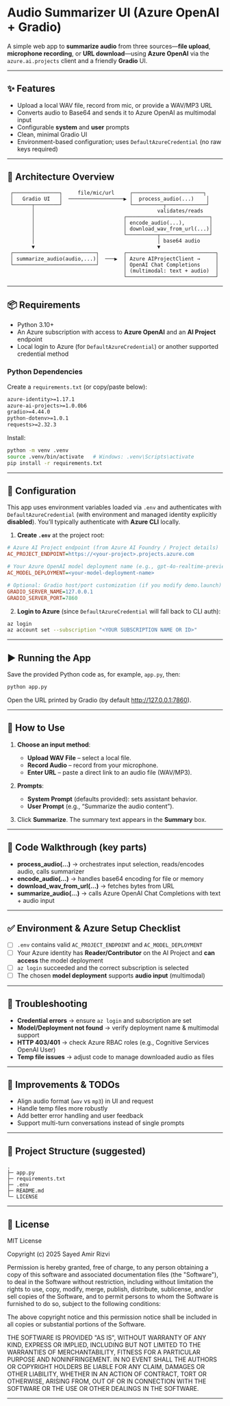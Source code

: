 # Audio Summarizer UI (Azure OpenAI + Gradio)

A simple web app to **summarize audio** from three sources—**file upload**, **microphone recording**, or **URL download**—using **Azure OpenAI** via the `azure.ai.projects` client and a friendly **Gradio** UI.

---

## ✨ Features

- Upload a local WAV file, record from mic, or provide a WAV/MP3 URL
- Converts audio to Base64 and sends it to Azure OpenAI as multimodal input
- Configurable **system** and **user** prompts
- Clean, minimal Gradio UI
- Environment-based configuration; uses `DefaultAzureCredential` (no raw keys required)

---

## 🧭 Architecture Overview

```
 ┌───────────────┐     file/mic/url     ┌───────────────────────┐
 │   Gradio UI   │  ──────────────────▶ │  process_audio(...)    │
 └──────┬────────┘                      └──────────┬─────────────┘
        │                                        validates/reads
        │                             ┌───────────────────────────┐
        │                             │ encode_audio(...),        │
        │                             │ download_wav_from_url(...)│
        │                             └──────────┬────────────────┘
        │                                        │ base64 audio
        ▼                                        ▼
 ┌───────────────────────────┐        ┌─────────────────────────────┐
 │ summarize_audio(audio,...)│  ───▶  │ Azure AIProjectClient →     │
 └───────────────────────────┘        │ OpenAI Chat Completions     │
                                      │ (multimodal: text + audio)  │
                                      └─────────────────────────────┘
```

---

## 📦 Requirements

- Python 3.10+
- An Azure subscription with access to **Azure OpenAI** and an **AI Project** endpoint
- Local login to Azure (for `DefaultAzureCredential`) or another supported credential method

### Python Dependencies

Create a `requirements.txt` (or copy/paste below):

```txt
azure-identity>=1.17.1
azure-ai-projects>=1.0.0b6
gradio>=4.44.0
python-dotenv>=1.0.1
requests>=2.32.3
```

Install:

```bash
python -m venv .venv
source .venv/bin/activate   # Windows: .venv\Scripts\activate
pip install -r requirements.txt
```

---

## 🔐 Configuration

This app uses environment variables loaded via `.env` and authenticates with `DefaultAzureCredential` (with environment and managed identity explicitly **disabled**). You’ll typically authenticate with **Azure CLI** locally.

1) **Create `.env`** at the project root:

```ini
# Azure AI Project endpoint (from Azure AI Foundry / Project details)
AC_PROJECT_ENDPOINT=https://<your-project>.projects.azure.com

# Your Azure OpenAI model deployment name (e.g., gpt-4o-realtime-preview, gpt-4o-mini, etc.)
AC_MODEL_DEPLOYMENT=<your-model-deployment-name>

# Optional: Gradio host/port customization (if you modify demo.launch)
GRADIO_SERVER_NAME=127.0.0.1
GRADIO_SERVER_PORT=7860
```

2) **Login to Azure** (since `DefaultAzureCredential` will fall back to CLI auth):

```bash
az login
az account set --subscription "<YOUR SUBSCRIPTION NAME OR ID>"
```

---

## ▶️ Running the App

Save the provided Python code as, for example, `app.py`, then:

```bash
python app.py
```

Open the URL printed by Gradio (by default http://127.0.0.1:7860).

---

## 🧪 How to Use

1. **Choose an input method**:
   - **Upload WAV File** – select a local file.
   - **Record Audio** – record from your microphone.
   - **Enter URL** – paste a direct link to an audio file (WAV/MP3).

2. **Prompts**:
   - **System Prompt** (defaults provided): sets assistant behavior.
   - **User Prompt** (e.g., “Summarize the audio content”).  

3. Click **Summarize**. The summary text appears in the **Summary** box.

---

## 🧩 Code Walkthrough (key parts)

- **process_audio(...)** → orchestrates input selection, reads/encodes audio, calls summarizer  
- **encode_audio(...)** → handles base64 encoding for file or memory  
- **download_wav_from_url(...)** → fetches bytes from URL  
- **summarize_audio(...)** → calls Azure OpenAI Chat Completions with text + audio input  

---

## ✅ Environment & Azure Setup Checklist

- [ ] `.env` contains valid `AC_PROJECT_ENDPOINT` and `AC_MODEL_DEPLOYMENT`  
- [ ] Your Azure identity has **Reader/Contributor** on the AI Project and **can access** the model deployment  
- [ ] `az login` succeeded and the correct subscription is selected  
- [ ] The chosen **model deployment** supports **audio input** (multimodal)

---

## 🔧 Troubleshooting

- **Credential errors** → ensure `az login` and subscription are set  
- **Model/Deployment not found** → verify deployment name & multimodal support  
- **HTTP 403/401** → check Azure RBAC roles (e.g., Cognitive Services OpenAI User)  
- **Temp file issues** → adjust code to manage downloaded audio as files

---

## 🧹 Improvements & TODOs

- Align audio format (`wav` vs `mp3`) in UI and request  
- Handle temp files more robustly  
- Add better error handling and user feedback  
- Support multi-turn conversations instead of single prompts  

---

## 🧰 Project Structure (suggested)

```
.
├─ app.py
├─ requirements.txt
├─ .env
├─ README.md
└─ LICENSE
```

---

## 📄 License

MIT License

Copyright (c) 2025 Sayed Amir Rizvi

Permission is hereby granted, free of charge, to any person obtaining a copy
of this software and associated documentation files (the "Software"), to deal
in the Software without restriction, including without limitation the rights
to use, copy, modify, merge, publish, distribute, sublicense, and/or sell
copies of the Software, and to permit persons to whom the Software is
furnished to do so, subject to the following conditions:

The above copyright notice and this permission notice shall be included in all
copies or substantial portions of the Software.

THE SOFTWARE IS PROVIDED "AS IS", WITHOUT WARRANTY OF ANY KIND, EXPRESS OR
IMPLIED, INCLUDING BUT NOT LIMITED TO THE WARRANTIES OF MERCHANTABILITY,
FITNESS FOR A PARTICULAR PURPOSE AND NONINFRINGEMENT. IN NO EVENT SHALL THE
AUTHORS OR COPYRIGHT HOLDERS BE LIABLE FOR ANY CLAIM, DAMAGES OR OTHER
LIABILITY, WHETHER IN AN ACTION OF CONTRACT, TORT OR OTHERWISE, ARISING FROM,
OUT OF OR IN CONNECTION WITH THE SOFTWARE OR THE USE OR OTHER DEALINGS IN THE
SOFTWARE.

---
